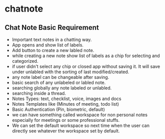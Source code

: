 # chatnote

## Chat Note Basic Requirement
- Important text notes in a chatting way.
- App opens and show list of labels.
- Add button to create a new labled note.
- while creating a new note show list of labels as a chip for selecting and categorized.
- if user didn't select any chip or closed app without saving it. It will save under unlabled with the sorting of last modified/created.
- any note label can be changeable after saving.
- basic search of any unlabeled or labled note.
- searching globally any note labeled or unlabled.
- searching inside a thread.
- Notes Types: text, checklist, voice, images and docs
- Notes Templates like (Minutes of meeting, todo list)
- Basic Authentication (Pin, biometric, default)
- we can have something called workspace for non personal notes especially for meetings or some professional stuffs.
- We can set the default workspace so next time when the user can directly see whatever the workspace set by default.